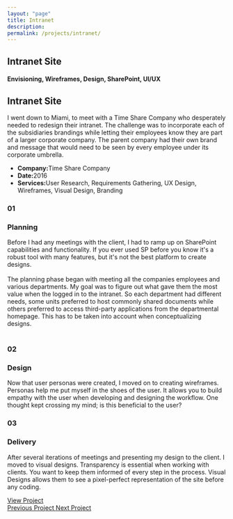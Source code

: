 ```yaml
---
layout: "page"
title: Intranet
description:
permalink: /projects/intranet/
---
```


<section class="page-title parallax-section">
   <div class="row-parallax-bg">
      <div class="parallax-wrapper" style="transform: translate3d(0px, 0px, 0px);">
         <div class="parallax-bg" style="background-image: url('{{site.baseurl}}/assets/images/ilg-login-page.jpg');">
         </div>
      </div>
      <div class="parallax-overlay"></div>
   </div>
   <div class="centrize">
      <div class="v-center">
         <div class="container">
            <div class="row">
               <div class="col-md-8 col-md-offset-2">
                  <div class="title text-center">
                     <h1>Intranet Site</h1>
                     <h4>Envisioning, Wireframes, Design, SharePoint, UI/UX</h4>
                  </div>
               </div>
            </div>
         </div>
      </div>
   </div>
</section>
<section>
   <div class="container">
      <div class="row">
         <div class="col-md-5 mb-50">
            <div class="title">
               <h2 class="mt-0">Intranet Site</h2>
            </div>
            <div class="section-content">
               <p>I went down to Miami, to meet with a Time Share Company who desperately needed to redesign their intranet. The challenge was to incorporate each of the subsidiaries brandings while letting their employees know they are part of a larger corporate company. The parent company had their own brand and message that would need to be seen by every employee under its corporate umbrella.</p>
            </div>
         </div>
         <div class="col-md-5 col-md-offset-2">
            <div class="project-info">
               <ul>
                  <li><strong>Company:</strong>Time Share Company</li>
                  <li><strong>Date:</strong>2016</li>
                  <li><strong>Services:</strong>User Research, Requirements Gathering, UX Design, Wireframes, Visual Design, Branding</li>
               </ul>
            </div>
         </div>
      </div>
   </div>
</section>
<section class="split-section">
   <div class="side-background">
      <div class="col-md-6 col-sm-4 img-side img-left">
         <div class="img-holder img-cover" style="background-image: url('{{site.baseurl}}/assets/images/ilg-personas.jpg');"></div>
      </div>
   </div>
   <div class="container">
      <div class="row">
         <div class="col-md-5 col-sm-7 col-md-offset-7 col-sm-offset-5">
            <div class="number-box align-left">
               <h3 class="black-text">01</h3>
            </div>
            <div class="text-box">
               <h3>Planning</h3>
               <p>Before I had any meetings with the client, I had to ramp up on SharePoint capabilities and functionality. If you ever used SP before you know it's a robust tool with many features, but it's not the best platform to create designs.<br>
                  <br>
                  The planning phase began with meeting all the companies employees and various departments. My goal was to figure out what gave them the most value when the logged in to the intranet. So each department had different needs, some units preferred to host commonly shared documents while others preferred to access third-party applications from the departmental homepage. This has to be taken into account when conceptualizing designs. <br>
                  <br>
               </p>
               <!--
                  <a class="arrow-link" href="file:///Users/patriciocabrera/Google%20Drive/Website%20Template/themeforest-19687422-bezel-creative-multipurpose-html-template/template/portfolio-single-3.html#">
                  View Project
                  </a>
                  -->
            </div>
         </div>
      </div>
   </div>
</section>
<section class="split-section">
   <div class="side-background">
      <div class="col-md-6 col-sm-4 img-side img-right">
         <div class="img-holder img-cover" style="background-image: url('{{site.baseurl}}/assets/images//ilg-wireframes.jpg');"></div>
      </div>
   </div>
   <div class="container">
      <div class="col-sm-7 col-md-5">
         <div class="number-box align-left">
            <h3 class="black-text">02</h3>
         </div>
         <div class="text-box">
            <h3>Design</h3>
            <p>Now that user personas were created, I moved on to creating wireframes. Personas help me put myself in the shoes of the user. It allows you to build empathy with the user when developing and designing the workflow. One thought kept crossing my mind; is this beneficial to the user?</p>
         </div>
      </div>
   </div>
</section>
<section class="split-section">
   <div class="side-background">
      <div class="col-md-6 col-sm-4 img-side img-left">
         <div class="img-holder img-cover" style="background-image: url('{{site.baseurl}}/assets/images/ilg-deliverables.jpg');"></div>
      </div>
   </div>
   <div class="container">
      <div class="row">
         <div class="col-md-5 col-sm-7 col-md-offset-7 col-sm-offset-5">
            <div class="number-box align-left">
               <h3 class="black-text">03</h3>
            </div>
            <div class="text-box">
               <h3>Delivery</h3>
               <p>After several iterations of meetings and presenting my design to the client. I moved to visual designs. Transparency is essential when working with clients. You want to keep them informed of every step in the process. Visual Designs allows them to see a pixel-perfect representation of the site before any coding.</p>
               <a class="arrow-link" href="https://invis.io/VF9S5WOC6" target="_blank">View Project</a>
            </div>
         </div>
      </div>
   </div>
</section>
<section class="grey-bg p-0 last-section">
   <div class="container">
      <div class="projects-controller">
         <a class="prev" href="http://patcabrera.com/portfolio/pages/billing-app.html">
            <span>
            <i class="hc-arrow-round-back"></i> 
            Previous Project
            </span>
         </a> 
         <a class="all" href="http://patcabrera.com/portfolio/index.html">
         <span>
            <i class="hc-apps"></i>
         </span>
         </a> 
         <a class="next" href="http://patcabrera.com/portfolio/pages/business-card.html">
            <span>Next Project<i class="hc-arrow-round-forward"></i>
         </span>
         </a>
      </div>
   </div>
</section>